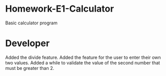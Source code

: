 # Homework-E1-Calculator
Basic calculator program
# Developer
Added the divide feature. Added the feature for the user to enter their own two values.
Added a while to validate the value of the second number that must be greater than 2.
